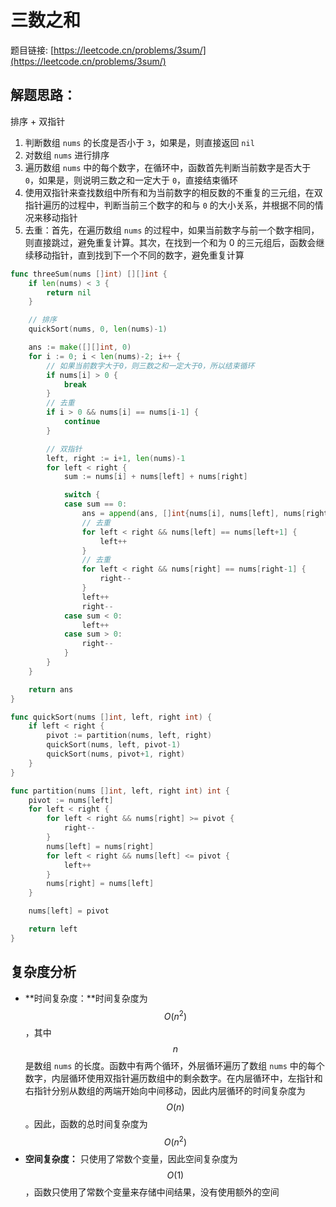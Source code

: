 # 三数之和

题目链接: [https://leetcode.cn/problems/3sum/](https://leetcode.cn/problems/3sum/)

## 解题思路：

排序 + 双指针

1. 判断数组 `nums` 的长度是否小于 `3`，如果是，则直接返回 `nil`
2. 对数组 `nums` 进行排序
3. 遍历数组 `nums` 中的每个数字，在循环中，函数首先判断当前数字是否大于 `0`，如果是，则说明三数之和一定大于 `0`，直接结束循环
4. 使用双指针来查找数组中所有和为当前数字的相反数的不重复的三元组，在双指针遍历的过程中，判断当前三个数字的和与 `0` 的大小关系，并根据不同的情况来移动指针
5. 去重：首先，在遍历数组 `nums` 的过程中，如果当前数字与前一个数字相同，则直接跳过，避免重复计算。其次，在找到一个和为 0 的三元组后，函数会继续移动指针，直到找到下一个不同的数字，避免重复计算

```go
func threeSum(nums []int) [][]int {
	if len(nums) < 3 {
		return nil
	}

	// 排序
	quickSort(nums, 0, len(nums)-1)

	ans := make([][]int, 0)
	for i := 0; i < len(nums)-2; i++ {
		// 如果当前数字大于0，则三数之和一定大于0，所以结束循环
		if nums[i] > 0 {
			break
		}
		// 去重
		if i > 0 && nums[i] == nums[i-1] {
			continue
		}

		// 双指针
		left, right := i+1, len(nums)-1
		for left < right {
			sum := nums[i] + nums[left] + nums[right]

			switch {
			case sum == 0:
				ans = append(ans, []int{nums[i], nums[left], nums[right]})
				// 去重
				for left < right && nums[left] == nums[left+1] {
					left++
				}
				// 去重
				for left < right && nums[right] == nums[right-1] {
					right--
				}
				left++
				right--
			case sum < 0:
				left++
			case sum > 0:
				right--
			}
		}
	}

	return ans
}

func quickSort(nums []int, left, right int) {
	if left < right {
		pivot := partition(nums, left, right)
		quickSort(nums, left, pivot-1)
		quickSort(nums, pivot+1, right)
	}
}

func partition(nums []int, left, right int) int {
	pivot := nums[left]
	for left < right {
		for left < right && nums[right] >= pivot {
			right--
		}
		nums[left] = nums[right]
		for left < right && nums[left] <= pivot {
			left++
		}
		nums[right] = nums[left]
	}

	nums[left] = pivot

	return left
}
```

## 复杂度分析

- **时间复杂度：**时间复杂度为 $$O(n^2)$$，其中 $$n$$ 是数组 `nums` 的长度。函数中有两个循环，外层循环遍历了数组 `nums` 中的每个数字，内层循环使用双指针遍历数组中的剩余数字。在内层循环中，左指针和右指针分别从数组的两端开始向中间移动，因此内层循环的时间复杂度为 $$O(n)$$。因此，函数的总时间复杂度为 $$O(n^2)$$
- **空间复杂度：** 只使用了常数个变量，因此空间复杂度为 $$O(1)$$，函数只使用了常数个变量来存储中间结果，没有使用额外的空间
